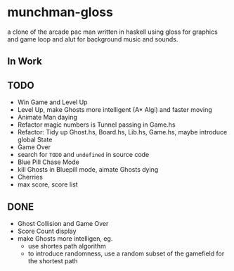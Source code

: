 # munchman-gloss

a clone of the arcade pac man written in haskell using gloss for graphics and game loop and alut for background music and sounds.

## In Work


## TODO
+ Win Game and Level Up
+ Level Up, make Ghosts more intelligent (A* Algi) and faster moving
+ Animate Man daying
+ Refactor magic numbers is Tunnel passing in Game.hs
+ Refactor: Tidy up Ghost.hs, Board.hs, Lib.hs, Game.hs, maybe introduce global State 
+ Game Over
+ search for `TODO` and `undefined` in source code
+ Blue Pill Chase Mode
+ kill Ghosts in Bluepill mode, aimate Ghosts dying
+ Cherries
+ max score, score list

## DONE
+ Ghost Collision and Game Over
+ Score Count display
+ make Ghosts more intelligen, eg.
    + use shortes path algorithm
    + to introduce randomness, use a random subset of the gamefield for the shortest path
